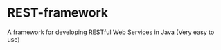 REST-framework
==============

A framework for developing RESTful Web Services in Java (Very easy to use)
